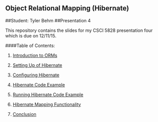 ## Object Relational Mapping (Hibernate)
##Student: Tyler Behm
##Presentation 4

This repository contains the slides for my CSCI 5828 presentation four 
which is due on 12/11/15.

####Table of Contents:
1) [Introduction to ORMs](https://github.com/trekbaum/present/blob/master/orm/intro.md)

2) [Setting Up of Hibernate](https://github.com/trekbaum/present/blob/master/orm/setup.md)

3) [Configuring Hibernate](https://github.com/trekbaum/present/blob/master/orm/conf.md)

4) [Hibernate Code Example](https://github.com/trekbaum/present/blob/master/orm/code.md)

5) [Running Hibernate Code Example](https://github.com/trekbaum/present/blob/master/orm/run.md)

6) [Hibernate Mapping Functionality](https://github.com/trekbaum/present/blob/master/orm/extra.md)

7) [Conclusion](https://github.com/trekbaum/present/blob/master/orm/conclusion.md)
